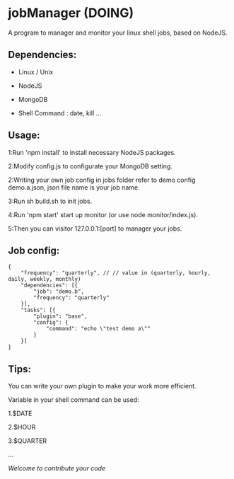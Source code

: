 jobManager (DOING)
==========

A program to manager and monitor your linux shell jobs, based on NodeJS.


Dependencies:
-------------

- Linux / Unix

- NodeJS

- MongoDB

- Shell Command : date, kill ...


Usage:
------

1:Run 'npm install' to install necessary NodeJS packages.

2:Modify config.js to configurate your MongoDB setting.

2:Writing your own job config in jobs folder refer to demo config demo.a.json, json file name is your job name.

3:Run sh build.sh to init jobs.

4:Run 'npm start' start up monitor (or use node monitor/index.js).

5:Then you can visitor 127.0.0.1:[port] to manager your jobs.


Job config:
-------

```
{
    "frequency": "quarterly", // // value in (quarterly, hourly, daily, weekly, monthly)
    "dependencies": [{
        "job": "demo.b",
        "frequency": "quarterly"
    }],
    "tasks": [{
        "plugin": "base",
        "config": {
            "command": "echo \"test demo a\""
        }
    }]
}
```

Tips:
------
You can write your own plugin to make your work more efficient.

Variable in your shell command can be used:

1.$DATE

2.$HOUR

3.$QUARTER

...


*Welcome to contribute your code*


